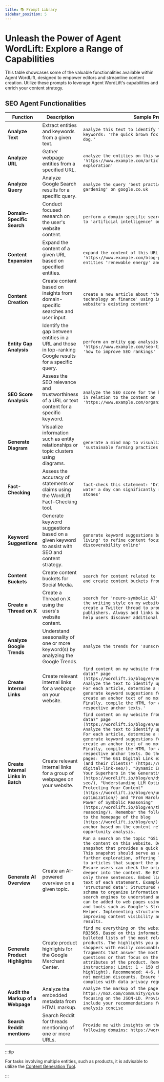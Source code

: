```yaml
---
title: 📚 Prompt Library
sidebar_position: 5
---
```


# Unleash the Power of Agent WordLift: Explore a Range of Capabilities

This table showcases some of the valuable functionalities available within Agent WordLift, designed to empower editors and streamline content creation. Utilize these prompts to leverage Agent WordLift's capabilities and enrich your content strategy.

## SEO Agent Functionalities

| Function                           | Description                                                                                              | Sample Prompt                                                                                                                                                                                                                                                                                                                                                                                                                                                                                                                                                                                                                                                                                                                                                                                                                                                                                                                                                                                                                                                                                                                                                                                               |
|------------------------------------|----------------------------------------------------------------------------------------------------------|-------------------------------------------------------------------------------------------------------------------------------------------------------------------------------------------------------------------------------------------------------------------------------------------------------------------------------------------------------------------------------------------------------------------------------------------------------------------------------------------------------------------------------------------------------------------------------------------------------------------------------------------------------------------------------------------------------------------------------------------------------------------------------------------------------------------------------------------------------------------------------------------------------------------------------------------------------------------------------------------------------------------------------------------------------------------------------------------------------------------------------------------------------------------------------------------------------------|
| **Analyze Text**                   | Extract entities and keywords from a given text.                                                         | `analyze this text to identify the main entities and keywords: 'The quick brown fox jumps over the lazy dog.'`                                                                                                                                                                                                                                                                                                                                                                                                                                                                                                                                                                                                                                                                                                                                                                                                                                                                                                                                                                                                                                                                                              |
| **Analyze URL**                    | Gather webpage entities from a specified URL.                                                            | `analyze the entities on this webpage: 'https://www.example.com/article-about-space-exploration'`                                                                                                                                                                                                                                                                                                                                                                                                                                                                                                                                                                                                                                                                                                                                                                                                                                                                                                                                                                                                                                                                                                           |
| **Analyze Query**                  | Analyze Google Search results for a specific query.                                                      | `analyze the query 'best practices for sustainable gardening' on google.co.uk`                                                                                                                                                                                                                                                                                                                                                                                                                                                                                                                                                                                                                                                                                                                                                                                                                                                                                                                                                                                                                                                                                                                              |
| **Domain-Specific Search**         | Conduct focused research on the user's website content.                                                  | `perform a domain-specific search for articles related to 'artificial intelligence' on my website`                                                                                                                                                                                                                                                                                                                                                                                                                                                                                                                                                                                                                                                                                                                                                                                                                                                                                                                                                                                                                                                                                                          |
| **Content Expansion**              | Expand the content of a given URL based on specified entities.                                           | `expand the content of this URL 'https://www.example.com/blog-post' by focusing on the entities 'renewable energy' and 'solar panels'`                                                                                                                                                                                                                                                                                                                                                                                                                                                                                                                                                                                                                                                                                                                                                                                                                                                                                                                                                                                                                                                                      |
| **Content Creation**               | Create content based on insights from domain-specific searches and user input.                           | `create a new article about 'the impact of blockchain technology on finance' using insights from our website's existing content'`                                                                                                                                                                                                                                                                                                                                                                                                                                                                                                                                                                                                                                                                                                                                                                                                                                                                                                                                                                                                                                                                           |
| **Entity Gap Analysis**            | Identify the gap between entities in a URL and those in top-ranking Google results for a specific query. | `perform an entity gap analysis for 'https://www.example.com/seo-tips' against the query 'how to improve SEO rankings'`                                                                                                                                                                                                                                                                                                                                                                                                                                                                                                                                                                                                                                                                                                                                                                                                                                                                                                                                                                                                                                                                                     |
| **SEO Score Analysis**             | Assess the SEO relevance and trustworthiness of a URL or text content for a specific keyword.            | `analyze the SEO score for the keyword 'organic coffee' in relation to the content on 'https://www.example.com/organic-coffee-benefits'`                                                                                                                                                                                                                                                                                                                                                                                                                                                                                                                                                                                                                                                                                                                                                                                                                                                                                                                                                                                                                                                                    |
| **Generate Diagram**               | Visualize information such as entity relationships or topic clusters using diagrams.                     | `generate a mind map to visualize the topic clusters for 'sustainable farming practices'`                                                                                                                                                                                                                                                                                                                                                                                                                                                                                                                                                                                                                                                                                                                                                                                                                                                                                                                                                                                                                                                                                                                   |
| **Fact-Checking**                  | Assess the accuracy of statements or claims using the WordLift Fact-Checking tool.                       | `fact-check this statement: 'Drinking two liters of water a day can significantly reduce the risk of kidney stones'`                                                                                                                                                                                                                                                                                                                                                                                                                                                                                                                                                                                                                                                                                                                                                                                                                                                                                                                                                                                                                                                                                        |
| **Keyword Suggestions**            | Generate keyword suggestions based on a given keyword to assist with SEO and content strategy.           | `generate keyword suggestions based on 'sustainable living' to refine content focus and enhance discoverability online'`                                                                                                                                                                                                                                                                                                                                                                                                                                                                                                                                                                                                                                                                                                                                                                                                                                                                                                                                                                                                                                                                                    |
| **Content Buckets**                | Create content buckets for Social Media.                                                                 | `search for content related to 'GS1', 'GS1 Digital Link' and create content buckets from Social Media.`                                                                                                                                                                                                                                                                                                                                                                                                                                                                                                                                                                                                                                                                                                                                                                                                                                                                                                                                                                                                                                                                                                     |
| **Create a Thread on X**           | Create a Thread on X using the users's website content.                                                  | `search for 'neuro-symbolic AI' and carefully analyze the writing style on my website and, with this in mind, create a Twitter thread to promote the topic to web publishers. Always add links back to the website to help users discover additional information.`                                                                                                                                                                                                                                                                                                                                                                                                                                                                                                                                                                                                                                                                                                                                                                                                                                                                                                                                          |
| **Analyze Google Trends**          | Understand seasonality of one or more keyword(s) by analyzing the Google Trends.                         | `analyze the trends for 'sunscreen' and 'moisturizer'.`                                                                                                                                                                                                                                                                                                                                                                                                                                                                                                                                                                                                                                                                                                                                                                                                                                                                                                                                                                                                                                                                                                                                                     |
| **Create Internal Links**          | Create relevant internal links for a webpage on your website.                                            | `find content on my website from the "What is structured data?" page (https://wordlift.io/blog/en/entity/structured-data/). Analyze the text to identify up to 5 related articles. For each article, determine a relevant keyword, generate keyword suggestions for each keyword, and create an anchor text of no more than 30 characters. Finally, compile the HTML for all 5 links with their respective anchor texts.'`                                                                                                                                                                                                                                                                                                                                                                                                                                                                                                                                                                                                                                                                                                                                                                                  |
| **Create Internal Links In Batch** | Create relevant internal links for a group of webpages on your website.                                  | `find content on my website from the "What is structured data?" page (https://wordlift.io/blog/en/entity/structured-data/). Analyze the text to identify up to 5 related articles. For each article, determine a relevant keyword, generate keyword suggestions for each keyword, and create an anchor text of no more than 30 characters. Finally, compile the HTML for all 5 links with their respective anchor texts. Do the same work also for the pages: "The GS1 Digital Link explained for SEO Jedis (and their clients)" (https://wordlift.io/blog/en/gs1-digital-link-seo/), "Dynamic Internal Links in SEO: Your Superhero in the Generative AI Era" (https://wordlift.io/blog/en/dynamic-internal-links-in-seo/), "Understanding LLM Optimization: Ethical AI and Protecting Your Content" (https://wordlift.io/blog/en/understanding-llm-optimization/) and "From Harold Cohen to Modern AI: The Power of Symbolic Reasoning" (https://wordlift.io/blog/en/the-power-of-symbolic-reasoning/). Remember the following rules: never link to the homepage of the blog (https://wordlift.io/blog/en/) choose carefully the anchor based on the content relevancy and keyword opportunity analysis.` |
| **Generate AI Overview**           | Create an AI-powered overview on a given topic.                                                          | `Run a search on the topic "GS1 Digital Link" using only the content on this website. Develop an AI-powered snapshot that provides a quick overview of the topic. This snapshot should serve as a starting point for further exploration, offering links with text anchors to articles that support the provided information. Ensure users can check the original sources and delve deeper into the content. Be EXTREMELY CONCISE, using only three sentences. Embed links directly in the key text of each statement. Example Execution for 'structured data': Structured data uses a predefined schema to organize information, making it easier for search engines to understand and display content. It can be added to web pages using formats like JSON-LD and tools such as Google's Structured Data Markup Helper. Implementing structured data enhances SEO by improving content visibility and accuracy in search results.`                                                                                                                                                                                                                                                                       |
| **Generate Product Highlights**    | Create product highlights for the Google Merchant Center.                                                | `find me everything on the website on the Ray-Ban RB3565. Based on this information write me a short bulleted lists of the most relevant highlights of your products. The highlights you provide should help shoppers with easily consumable, quick-to-scan sentence fragments that answer the most common consumer questions or that focus on the most important attributes of the product. Remember the following instructions: Limit: 1 - 150 characters (per highlight). Recommended: 4-6, Minimum 2 highlights. Do not mention discounts. Ensure that the provided content complies with data privacy regulations`                                                                                                                                                                                                                                                                                                                                                                                                                                                                                                                                                                                     |
| **Audit the Markup of a Webpage**  | Analyze the embedded metadata from HTML markup.                                                          | `Analyze the markup of the page at https://moz.com/community/q/user/jennita#communityPage, focusing on the JSON-LD. Provide a brief review and include your recommendations for improvement. Keep the analysis concise`                                                                                                                                                                                                                                                                                                                                                                                                                                                                                                                                                                                                                                                                                                                                                                                                                                                                                                                                                                                     |
| **Search Reddit mentions**         | Search Reddit for threads mentioning of one or more URLs.                                                | `Provide me with insights on the Reddit exposure of the following domains: https://wordlift.io`                                                                                                                                                                                                                                                                                                                                                                                                                                                                                                                                                                                                                                                                                                                                                                                                                                                                                                                                                                                                                                                                                                             |


:::tip

For tasks involving multiple entities, such as products, it is advisable to utilize the [Content Generation Tool](/content-generation/).

:::